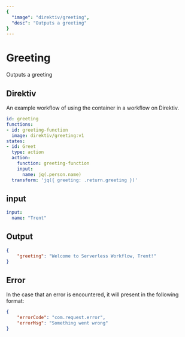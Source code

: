 ```yaml
---
{
  "image": "direktiv/greeting",
  "desc": "Outputs a greeting"
}
---
```


# Greeting

Outputs a greeting

## Direktiv

An example workflow of using the container in a workflow on Direktiv.

```yaml
id: greeting
functions: 
- id: greeting-function
  image: direktiv/greeting:v1
states:
- id: Greet
  type: action
  action:
    function: greeting-function
    input: 
      name: jq(.person.name)
  transform: 'jq({ greeting: .return.greeting })'
```

## input

```yaml
input:
  name: "Trent"
```

## Output

```json
{
    "greeting": "Welcome to Serverless Workflow, Trent!"
}
```

## Error

In the case that an error is encountered, it will present in the following format:

```json
{
    "errorCode": "com.request.error",
    "errorMsg": "Something went wrong"
}
```